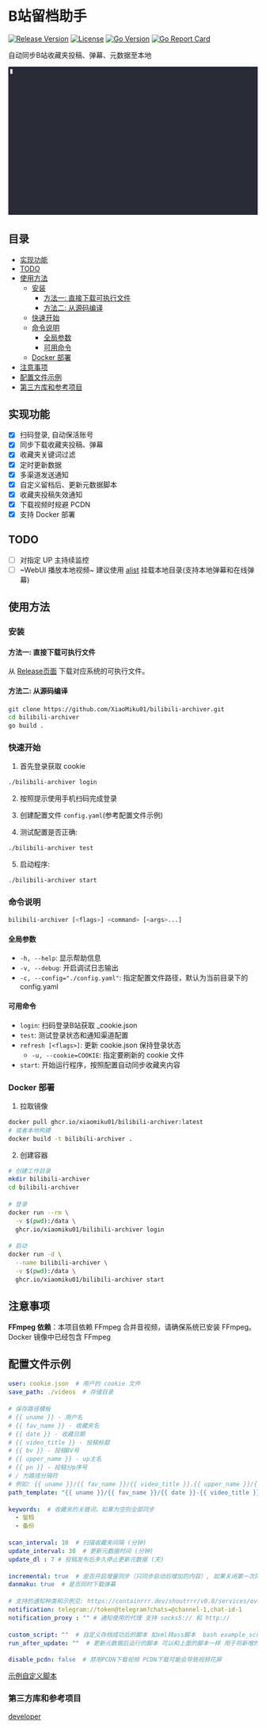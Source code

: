 # B站留档助手  

[![Release Version](https://img.shields.io/github/v/release/XiaoMiku01/bilibili-archiver?style=flat-square)](https://github.com/XiaoMiku01/bilibili-archiver/releases/latest)
[![License](https://img.shields.io/github/license/XiaoMiku01/bilibili-archiver?style=flat-square)](https://github.com/XiaoMiku01/bilibili-archiver/blob/main/LICENSE)
[![Go Version](https://img.shields.io/github/go-mod/go-version/XiaoMiku01/bilibili-archiver?style=flat-square)](https://go.dev/)
[![Go Report Card](https://goreportcard.com/badge/github.com/XiaoMiku01/bilibili-archiver)](https://goreportcard.com/report/github.com/XiaoMiku01/bilibili-archiver)

自动同步B站收藏夹投稿、弹幕、元数据至本地  

<a href="https://asciinema.org/a/708893" target="_blank"><img src="./demo.gif" /></a>  

## 目录

- [实现功能](#实现功能)
- [TODO](#todo)
- [使用方法](#使用方法)
  - [安装](#安装)
    - [方法一: 直接下载可执行文件](#方法一-直接下载可执行文件)
    - [方法二: 从源码编译](#方法二-从源码编译)
  - [快速开始](#快速开始)
  - [命令说明](#命令说明)
    - [全局参数](#全局参数)
    - [可用命令](#可用命令)
  - [Docker 部署](#docker-部署)
- [注意事项](#注意事项)
- [配置文件示例](#配置文件示例)
- [第三方库和参考项目](#第三方库和参考项目)

## 实现功能

- [x] 扫码登录, 自动保活账号
- [x] 同步下载收藏夹投稿、弹幕
- [x] 收藏夹关键词过滤
- [x] 定时更新数据
- [x] 多渠道发送通知
- [x] 自定义留档后、更新元数据脚本
- [x] 收藏夹投稿失效通知
- [x] 下载视频时规避 PCDN
- [x] 支持 Docker 部署

## TODO

- [ ] 对指定 UP 主持续监控
- [ ] ~WebUI 播放本地视频~ 建议使用 [alist](https://github.com/AlistGo/alist) 挂载本地目录(支持本地弹幕和在线弹幕)

## 使用方法

### 安装

#### 方法一: 直接下载可执行文件

从 [Release页面](https://github.com/XiaoMiku01/bilibili-archiver/releases) 下载对应系统的可执行文件。

#### 方法二: 从源码编译

```bash
git clone https://github.com/XiaoMiku01/bilibili-archiver.git
cd bilibili-archiver
go build .
```


### 快速开始

1. 首先登录获取 cookie

```bash
./bilibili-archiver login
```

2. 按照提示使用手机扫码完成登录

3. 创建配置文件 `config.yaml`(参考配置文件示例)

4. 测试配置是否正确:

```bash
./bilibili-archiver test
```

5. 启动程序:

```bash
./bilibili-archiver start
```

### 命令说明

```bash
bilibili-archiver [<flags>] <command> [<args>...]
```

#### 全局参数

- `-h, --help`: 显示帮助信息
- `-v, --debug`: 开启调试日志输出
- `-c, --config="./config.yaml"`: 指定配置文件路径，默认为当前目录下的 config.yaml

#### 可用命令

- `login`: 扫码登录B站获取 <uid>_cookie.json
- `test`: 测试登录状态和通知渠道配置
- `refresh [<flags>]`: 更新 cookie.json 保持登录状态
  - `-u, --cookie=COOKIE`: 指定要刷新的 cookie 文件
- `start`: 开始运行程序，按照配置自动同步收藏夹内容

### Docker 部署

1. 拉取镜像

```bash
docker pull ghcr.io/xiaomiku01/bilibili-archiver:latest
# 或者本地构建
docker build -t bilibili-archiver .
```

2. 创建容器

```bash
# 创建工作目录
mkdir bilibili-archiver 
cd bilibili-archiver

# 登录
docker run --rm \
  -v $(pwd):/data \
  ghcr.io/xiaomiku01/bilibili-archiver login

# 启动
docker run -d \
  --name bilibili-archiver \
  -v $(pwd):/data \
  ghcr.io/xiaomiku01/bilibili-archiver start
```

## 注意事项

**FFmpeg 依赖**：本项目依赖 FFmpeg 合并音视频，请确保系统已安装 FFmpeg。  
Docker 镜像中已经包含 FFmpeg 


## 配置文件示例  

```yaml
user: cookie.json  # 用户的 cookie 文件
save_path: ./videos  # 存储目录

# 保存路径模板
# {{ uname }} - 用户名
# {{ fav_name }} - 收藏夹名
# {{ date }} - 收藏日期
# {{ video_title }} - 投稿标题
# {{ bv }} - 投稿BV号
# {{ upper_name }} - up主名
# {{ pn }} - 投稿分p序号
# / 为路径分隔符
# 例如: {{ uname }}/{{ fav_name }}/{{ video_title }}.{{ upper_name }}/{{ bv }}-P{{ pn }}[{{ video_quality }}]
path_template: "{{ uname }}/{{ fav_name }}/{{ date }}-{{ video_title }}.{{ upper_name }}/{{ bv }}-P{{ pn }}"

keywords:  # 收藏夹的关键词，如果为空则全部同步
  - 留档
  - 备份

scan_interval: 10  # 扫描收藏夹间隔 (分钟)
update_interval: 30  # 更新元数据时间 (分钟)
update_dl : 7 # 投稿发布后多久停止更新元数据 (天)

incremental: true  # 是否开启增量同步（只同步启动后增加的内容）, 如果关闭第一次同步会同步所有投稿
danmaku: true  # 是否同时下载弹幕

# 支持的通知种类和示例见: https://containrrr.dev/shoutrrr/v0.8/services/overview/
notification: telegram://token@telegram?chats=@channel-1,chat-id-1
notification_proxy : "" # 通知使用的代理 支持 socks5:// 和 http://

custom_script: ""  # 自定义存档成功后的脚本 如xml转ass脚本  bash example_script/xml2ass.sh 
run_after_update: ""  # 更新元数据后运行的脚本 可以和上面的脚本一样 用于将新增的弹幕转为ass

disable_pcdn: false  # 禁用PCDN下载视频 PCDN下载可能会导致视频花屏
```

[示例自定义脚本](./example_script/)

### 第三方库和参考项目  

[developer](./developer.md)
